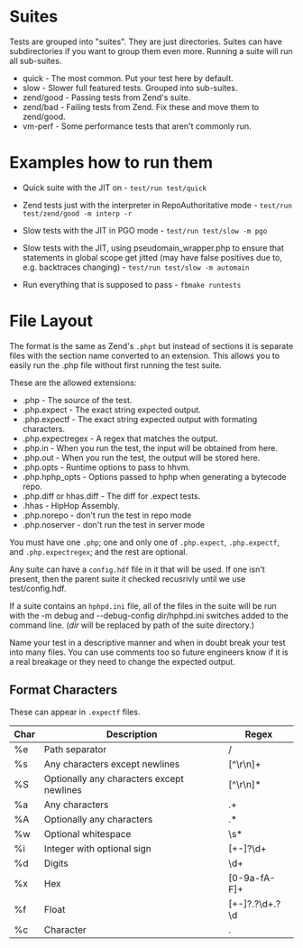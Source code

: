 # Suites

Tests are grouped into "suites". They are just directories. Suites can have
subdirectories if you want to group them even more. Running a suite will run
all sub-suites.

* quick - The most common. Put your test here by default.
* slow - Slower full featured tests. Grouped into sub-suites.
* zend/good - Passing tests from Zend's suite.
* zend/bad - Failing tests from Zend. Fix these and move them to zend/good.
* vm-perf - Some performance tests that aren't commonly run.

# Examples how to run them

* Quick suite with the JIT on -
`test/run test/quick`

* Zend tests just with the interpreter in RepoAuthoritative mode -
`test/run test/zend/good -m interp -r`

* Slow tests with the JIT in PGO mode -
`test/run test/slow -m pgo`

* Slow tests with the JIT, using pseudomain_wrapper.php to ensure that
  statements in global scope get jitted (may have false positives due to,
  e.g. backtraces changing) -
`test/run test/slow -m automain`

* Run everything that is supposed to pass -
`fbmake runtests`

# File Layout

The format is the same as Zend's `.phpt` but instead of sections it is
separate files with the section name converted to an extension. This allows
you to easily run the .php file without first running the test suite.

These are the allowed extensions:

* .php - The source of the test.
* .php.expect - The exact string expected output.
* .php.expectf - The exact string expected output with formating characters.
* .php.expectregex - A regex that matches the output.
* .php.in - When you run the test, the input will be obtained from here.
* .php.out - When you run the test, the output will be stored here.
* .php.opts - Runtime options to pass to hhvm.
* .php.hphp_opts - Options passed to hphp when generating a bytecode repo.
* .php.diff or hhas.diff - The diff for .expect tests.
* .hhas - HipHop Assembly.
* .php.norepo - don't run the test in repo mode
* .php.noserver - don't run the test in server mode

You must have one `.php`; one and only one of `.php.expect`, `.php.expectf`, and
`.php.expectregex`; and the rest are optional.

Any suite can have a `config.hdf` file in it that will be used. If one isn't
present, then the parent suite it checked recusrivly until we use
test/config.hdf.

If a suite contains an `hphpd.ini` file, all of the files in the suite will be
run with the -m debug and --debug-config _dir_/hphpd.ini switches added to the
command line. (_dir_ will be replaced by path of the suite directory.)

Name your test in a descriptive manner and when in doubt break your test into
many files. You can use comments too so future engineers know if it is a real
breakage or they need to change the expected output.

## Format Characters

These can appear in `.expectf` files.

| Char | Description                                | Regex
|------|--------------------------------------------|-------
| %e   | Path separator                             | \/
| %s   | Any characters except newlines             | [^\r\n]+
| %S   | Optionally any characters except newlines  | [^\r\n]*
| %a   | Any characters                             | .+
| %A   | Optionally any characters                  | .*
| %w   | Optional whitespace                        | \s*
| %i   | Integer with optional sign                 | [+-]?\d+
| %d   | Digits                                     | \d+
| %x   | Hex                                        | [0-9a-fA-F]+
| %f   | Float                                      | [+-]?\.?\d+\.?\d|(?:[Ee][+-]?\d+)?
| %c   | Character                                  | .
